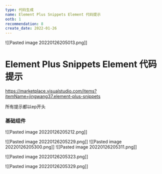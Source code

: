 ```yaml
---
type: 代码生成
name: Element Plus Snippets Element 代码提示
ootb: 1
recommendation: 8
create_date: 2022-01-26
---
```


![[Pasted image 20220126205013.png]]

# Element Plus Snippets Element 代码提示

https://marketplace.visualstudio.com/items?itemName=jingwang37.element-plus-snippets


所有提示都以ep开头

### 基础组件

![[Pasted image 20220126205212.png]]

![[Pasted image 20220126205229.png]]
![[Pasted image 20220126205300.png]]
![[Pasted image 20220126205311.png]]

![[Pasted image 20220126205323.png]]

![[Pasted image 20220126205329.png]]